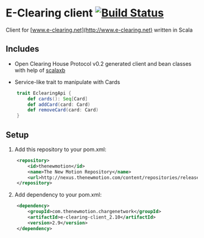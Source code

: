# E-Clearing client [![Build Status](https://secure.travis-ci.org/thenewmotion/e-clearing-client.png)](http://travis-ci.org/thenewmotion/e-clearing-client)

Client for [www.e-clearing.net](http://www.e-clearing.net) written in Scala

## Includes

* Open Clearing House Protocol v0.2 generated client and bean classes with help of [scalaxb](http://scalaxb.org)

* Service-like trait to manipulate with Cards
```scala
    trait EclearingApi {
        def cards(): Seq[Card]
        def addCard(card: Card)
        def removeCard(card: Card)
    }
```

## Setup

1. Add this repository to your pom.xml:
```xml
    <repository>
        <id>thenewmotion</id>
        <name>The New Motion Repository</name>
        <url>http://nexus.thenewmotion.com/content/repositories/releases-public</url>
    </repository>
```

2. Add dependency to your pom.xml:
```xml
    <dependency>
        <groupId>com.thenewmotion.chargenetwork</groupId>
        <artifactId>e-clearing-client_2.10</artifactId>
        <version>2.9</version>
    </dependency>
```